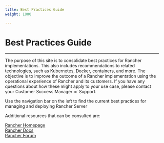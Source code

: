 ```yaml
---
title: Best Practices Guide
weight: 1000

---
```


# Best Practices Guide
---

The purpose of this site is to consolidate best practices for Rancher implementations. This also includes recommendations to related technologies, such as Kubernetes, Docker, containers, and more. The objective is to improve the outcome of a Rancher implementation using the operational experience of Rancher and its customers. If you have any questions about how these might apply to your use case, please contact your Customer Success Manager or Support. 

Use the navigation bar on the left to find the current best practices for managing and deploying Rancher Server

Additional resources that can be consulted are:

<a href="https://www.rancher.com/" target="_blank">Rancher Homepage</a><br>
<a href="https://docs.rancher.com/" target="_blank">Rancher Docs</a><br>
<a href="https://forums.rancher.com/" target="_blank">Rancher Forum</a><br>